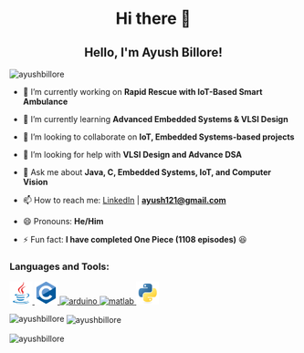<h1 align="center">Hi there 👋</h1>
<h2 align="center">Hello, I'm Ayush Billore!</h2>

<p align="left"> <img src="https://komarev.com/ghpvc/?username=ayushbillore&label=Profile%20views&color=0e75b6&style=flat" alt="ayushbillore" /> </p>

- 🔭 I’m currently working on **Rapid Rescue with IoT-Based Smart Ambulance**
  
- 🌱 I’m currently learning **Advanced Embedded Systems & VLSI Design**
  
- 👯 I’m looking to collaborate on **IoT, Embedded Systems-based projects**
  
- 🤔 I’m looking for help with **VLSI Design and Advance DSA**
  
- 💬 Ask me about **Java, C, Embedded Systems, IoT, and Computer Vision**
  
- 📫 How to reach me: [LinkedIn](https://www.linkedin.com/in/ayush-billore-aaab49251) | **ayush121@gmail.com**
  
- 😄 Pronouns: **He/Him**
  
- ⚡ Fun fact: **I have completed One Piece (1108 episodes)** 😆  

<h3 align="left">Languages and Tools:</h3>
<p align="left"> 
<a href="https://www.java.com" target="_blank" rel="noreferrer"> <img src="https://raw.githubusercontent.com/devicons/devicon/master/icons/java/java-original.svg" alt="java" width="40" height="40"/> </a> 
<a href="https://www.cprogramming.com/" target="_blank" rel="noreferrer"> <img src="https://raw.githubusercontent.com/devicons/devicon/master/icons/c/c-original.svg" alt="c" width="40" height="40"/> </a> 
<a href="https://www.arduino.cc/" target="_blank" rel="noreferrer"> <img src="https://cdn.worldvectorlogo.com/logos/arduino-1.svg" alt="arduino" width="40" height="40"/> </a> 
<a href="https://www.mathworks.com/" target="_blank" rel="noreferrer"> <img src="https://upload.wikimedia.org/wikipedia/commons/2/21/Matlab_Logo.png" alt="matlab" width="40" height="40"/> </a> 
<a href="https://www.python.org" target="_blank" rel="noreferrer"> <img src="https://raw.githubusercontent.com/devicons/devicon/master/icons/python/python-original.svg" alt="python" width="40" height="40"/> </a> 
</p>
<p><img align="left" src="https://github-readme-stats.vercel.app/api/top-langs?username=ayushbillore&show_icons=true&locale=en&layout=compact" alt="ayushbillore" /></p>

<p>&nbsp;<img align="center" src="https://github-readme-stats.vercel.app/api?username=ayushbillore&show_icons=true&locale=en" alt="ayushbillore" /></p>

<p><img align="center" src="https://github-readme-streak-stats.herokuapp.com/?user=ayushbillore&" alt="ayushbillore" /></p>

